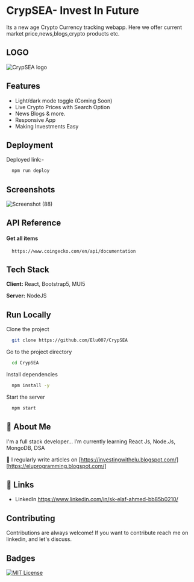 
# CrypSEA- Invest In Future

Its a new age Crypto Currency tracking webapp. Here we offer current market price,news,blogs,crypto products etc.

## LOGO
![CrypSEA logo](https://user-images.githubusercontent.com/85642896/213734282-1240b66d-8810-45b2-8dd8-876f8eec9144.png)
## Features

- Light/dark mode toggle (Coming Soon)
- Live Crypto Prices with Search Option
- News Blogs & more.
- Responsive App
- Making Investments Easy


## Deployment

Deployed link:-

```bash
  npm run deploy
```


## Screenshots

![Screenshot (88)](https://user-images.githubusercontent.com/85642896/213735105-c722d1c3-6508-4f9f-a28a-51d7f16a457f.png)



## API Reference

#### Get all items

```http
  https://www.coingecko.com/en/api/documentation
```


## Tech Stack

**Client:** React, Bootstrap5, MUI5

**Server:** NodeJS


## Run Locally

Clone the project

```bash
  git clone https://github.com/Elu007/CrypSEA

```

Go to the project directory

```bash
  cd CrypSEA
```

Install dependencies

```bash
  npm install -y
```

Start the server

```bash
  npm start
```


## 🚀 About Me
I'm a full stack developer...
I’m currently learning React Js, Node.Js, MongoDB, DSA

📝 I regularly write articles on [https://investingwithelu.blogspot.com/] [https://eluprogramming.blogspot.com/]


## 🔗 Links

- LinkedIn
https://www.linkedin.com/in/sk-elaf-ahmed-bb85b0210/



## Contributing

Contributions are always welcome!
If you want to contribute reach me on linkedin, and let's discuss.


## Badges



[![MIT License](https://img.shields.io/badge/License-MIT-green.svg)](https://choosealicense.com/licenses/mit/)


